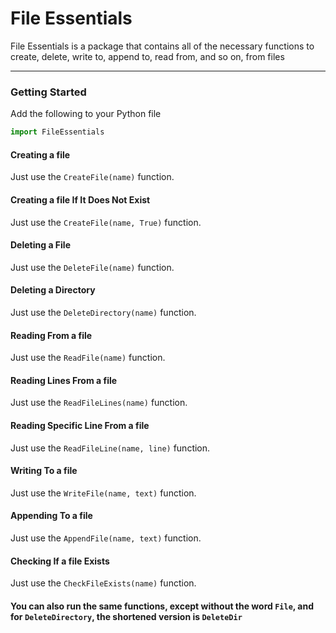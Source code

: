 # File Essentials

File Essentials is a package that contains
all of the necessary functions to create, delete,
write to, append to, read from, and so on, from files

---

### Getting Started
Add the following to your Python file
```python
import FileEssentials
```

#### Creating a file
Just use the `CreateFile(name)` function.

#### Creating a file If It Does Not Exist
Just use the `CreateFile(name, True)` function.

#### Deleting a File
Just use the `DeleteFile(name)` function.

#### Deleting a Directory
Just use the `DeleteDirectory(name)` function.

#### Reading From a file
Just use the `ReadFile(name)` function.

#### Reading Lines From a file
Just use the `ReadFileLines(name)` function.

#### Reading Specific Line From a file
Just use the `ReadFileLine(name, line)` function.

#### Writing To a file
Just use the `WriteFile(name, text)` function.

#### Appending To a file
Just use the `AppendFile(name, text)` function.

#### Checking If a file Exists
Just use the `CheckFileExists(name)` function.

#### You can also run the same functions, except without the word `File`, and for `DeleteDirectory`, the shortened version is `DeleteDir`